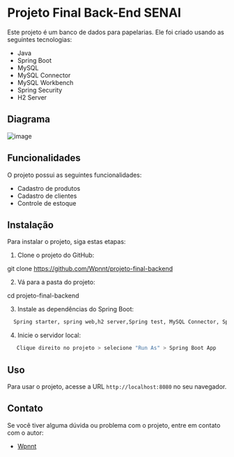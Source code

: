 # Projeto Final Back-End SENAI

Este projeto é um banco de dados para papelarias. Ele foi criado usando as seguintes tecnologias:

* Java
* Spring Boot
* MySQL
* MySQL Connector
* MySQL Workbench
* Spring Security
* H2 Server
## Diagrama
![image](https://github.com/Wpnnt/projeto-final-backend/assets/93552279/db54e735-2249-447b-a228-1360044b0b38)
## Funcionalidades

O projeto possui as seguintes funcionalidades:

* Cadastro de produtos
* Cadastro de clientes
* Controle de estoque

## Instalação

Para instalar o projeto, siga estas etapas:

1. Clone o projeto do GitHub:

git clone https://github.com/Wpnnt/projeto-final-backend


2. Vá para a pasta do projeto:

cd projeto-final-backend


3. Instale as dependências do Spring Boot:

```bash
  Spring starter, spring web,h2 server,Spring test, MySQL Connector, Spring Security.
```


4. Inicie o servidor local:

```bash
   Clique direito no projeto > selecione "Run As" > Spring Boot App
```


## Uso
Para usar o projeto, acesse a URL `http://localhost:8080` no seu navegador.

## Contato

Se você tiver alguma dúvida ou problema com o projeto, entre em contato com o autor:

* [Wpnnt](https://github.com/Wpnnt)
